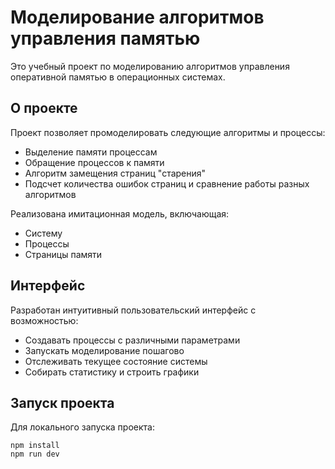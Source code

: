 # Моделирование алгоритмов управления памятью

Это учебный проект по моделированию алгоритмов управления оперативной памятью в операционных системах.

## О проекте

Проект позволяет промоделировать следующие алгоритмы и процессы:

- Выделение памяти процессам
- Обращение процессов к памяти
- Алгоритм замещения страниц "старения"
- Подсчет количества ошибок страниц и сравнение работы разных алгоритмов

Реализована имитационная модель, включающая:

- Систему
- Процессы
- Страницы памяти

## Интерфейс

Разработан интуитивный пользовательский интерфейс с возможностью:

- Создавать процессы с различными параметрами
- Запускать моделирование пошагово
- Отслеживать текущее состояние системы
- Собирать статистику и строить графики

## Запуск проекта

Для локального запуска проекта:

```
npm install
npm run dev
```

